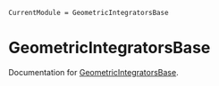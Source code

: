 ```@meta
CurrentModule = GeometricIntegratorsBase
```

# GeometricIntegratorsBase

Documentation for [GeometricIntegratorsBase](https://github.com/JuliaGNI/GeometricIntegratorsBase.jl).

```@index
```
